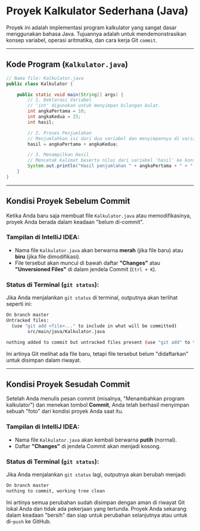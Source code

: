 # Proyek Kalkulator Sederhana (Java)

Proyek ini adalah implementasi program kalkulator yang sangat dasar menggunakan bahasa Java. Tujuannya adalah untuk mendemonstrasikan konsep variabel, operasi aritmatika, dan cara kerja Git `commit`.

---

## Kode Program (`Kalkulator.java`)

```java
// Nama file: Kalkulator.java
public class Kalkulator {

    public static void main(String[] args) {
        // 1. Deklarasi Variabel
        // 'int' digunakan untuk menyimpan bilangan bulat.
        int angkaPertama = 10;
        int angkaKedua = 25;
        int hasil;

        // 2. Proses Penjumlahan
        // Menjumlahkan isi dari dua variabel dan menyimpannya di variabel 'hasil'.
        hasil = angkaPertama + angkaKedua;

        // 3. Menampilkan Hasil
        // Mencetak kalimat beserta nilai dari variabel 'hasil' ke konsol.
        System.out.println("Hasil penjumlahan " + angkaPertama + " + " + angkaKedua + " adalah: " + hasil);
    }
}
```

---

## Kondisi Proyek Sebelum Commit

Ketika Anda baru saja membuat file `Kalkulator.java` atau memodifikasinya, proyek Anda berada dalam keadaan "belum di-commit".

### Tampilan di IntelliJ IDEA:
* Nama file `Kalkulator.java` akan berwarna **merah** (jika file baru) atau **biru** (jika file dimodifikasi).
* File tersebut akan muncul di bawah daftar **"Changes"** atau **"Unversioned Files"** di dalam jendela Commit (`Ctrl + K`).



### Status di Terminal (`git status`):
Jika Anda menjalankan `git status` di terminal, outputnya akan terlihat seperti ini:

```bash
On branch master
Untracked files:
  (use "git add <file>..." to include in what will be committed)
        src/main/java/Kalkulator.java

nothing added to commit but untracked files present (use "git add" to track)
```
Ini artinya Git melihat ada file baru, tetapi file tersebut belum "didaftarkan" untuk disimpan dalam riwayat.

---

## Kondisi Proyek Sesudah Commit

Setelah Anda menulis pesan commit (misalnya, "Menambahkan program kalkulator") dan menekan tombol **Commit**, Anda telah berhasil menyimpan sebuah "foto" dari kondisi proyek Anda saat itu.

### Tampilan di IntelliJ IDEA:
* Nama file `Kalkulator.java` akan kembali berwarna **putih** (normal).
* Daftar **"Changes"** di jendela Commit akan menjadi kosong.

### Status di Terminal (`git status`):
Jika Anda menjalankan `git status` lagi, outputnya akan berubah menjadi:

```bash
On branch master
nothing to commit, working tree clean
```
Ini artinya semua perubahan sudah disimpan dengan aman di riwayat Git lokal Anda dan tidak ada pekerjaan yang tertunda. Proyek Anda sekarang dalam keadaan "bersih" dan siap untuk perubahan selanjutnya atau untuk di-`push` ke GitHub.

